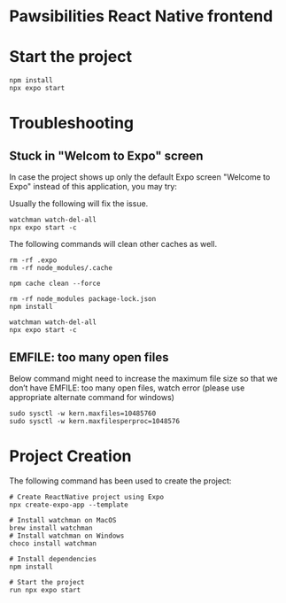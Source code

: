 # Pawsibilities React Native frontend

# Start the project

```shell
npm install
npx expo start
```

# Troubleshooting

## Stuck in "Welcom to Expo" screen

In case the project shows up only the default Expo screen "Welcome to Expo" instead of this application, you may try:

Usually the following will fix the issue.

```shell
watchman watch-del-all
npx expo start -c
```

The following commands will clean other caches as well.

```shell
rm -rf .expo
rm -rf node_modules/.cache

npm cache clean --force

rm -rf node_modules package-lock.json
npm install

watchman watch-del-all
npx expo start -c
```

## EMFILE: too many open files

Below command might need to increase the maximum file size so that we don’t have EMFILE: too many open files, watch error (please use appropriate alternate command for windows)

```shell
sudo sysctl -w kern.maxfiles=10485760
sudo sysctl -w kern.maxfilesperproc=1048576
```

# Project Creation

The following command has been used to create the project:

```shell
# Create ReactNative project using Expo
npx create-expo-app --template

# Install watchman on MacOS
brew install watchman
# Install watchman on Windows
choco install watchman

# Install dependencies
npm install

# Start the project
run npx expo start
```
